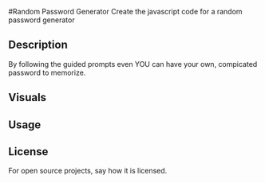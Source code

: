 #Random Password Generator
Create the javascript code for a random password generator 

## Description
By following the guided prompts even YOU can have your own, compicated password to memorize. 

## Visuals

## Usage

## License
For open source projects, say how it is licensed.
